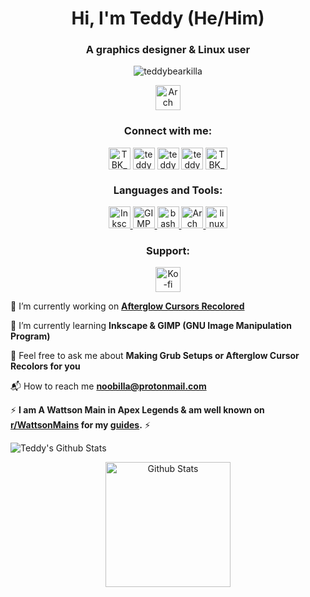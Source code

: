<h1 align="center">Hi, I'm Teddy   (He/Him)</h1>
<h3 align="center">A graphics designer & Linux user</h3>

<p align="center"><img src="https://komarev.com/ghpvc/?username=teddybearkilla&label=Profile%20views&color=0e75b6&style=flat" alt="teddybearkilla"/></p>
<p align="center"><a href="https://xerolinux.xyz/" target="_blank" rel="noreferrer"> <img src="https://www.vectorlogo.zone/logos/archlinux/archlinux-icon.svg" alt="Arch" width="40" height="40"/></a></p>

<!---<p align="left"> <a href="https://github.com/ryo-ma/github-profile-trophy"><img src="https://github-profile-trophy.vercel.app/?username=teddybearkilla" alt="teddybearkilla" /></a> </p>--->
<h3 align="center">Connect with me:</h3>
<p align="center">
<a href="https://fosstodon.org/@TeddyBearKilla" target="blank"><img align="center" src="https://www.vectorlogo.zone/logos/joinmastodon/joinmastodon-icon.svg" alt="TBK_PC" height="35" width="35" /></a>
<a href="https://www.reddit.com/user/TeddyBearKilla69" target="blank"><img align="center" src="https://www.vectorlogo.zone/logos/reddit/reddit-icon.svg" alt="teddybearkilla" height="35" width="35" /></a>
<a href="https://open.spotify.com/playlist/4HPOrvhnGPxlRM2UGetteu?si=cd9caef3556c4187" target="blank"><img align="center" src="https://www.vectorlogo.zone/logos/spotify/spotify-icon.svg" alt="teddybearkilla" height="35" width="35" /></a>
<a href="https://www.youtube.com/@TeddyBearKilla" target="blank"><img align="center" src="https://www.vectorlogo.zone/logos/youtube/youtube-icon.svg" alt="teddybearkilla" height="35" width="35" /></a>
<a href="https://twitter.com/tbk_pc" target="blank"><img align="center" src="https://www.vectorlogo.zone/logos/twitter/twitter-official.svg" alt="TBK_PC" height="35" width="35" /></a>
</p>

<h3 align="center">Languages and Tools:</h3>
<p align="center">
<a href="https://inkscape.org/" target="_blank" rel="noreferrer"> <img src="https://www.vectorlogo.zone/logos/inkscape/inkscape-icon.svg" alt="Inkscape" width="35" height="35"/> </a>
<a href="https://www.gimp.org/" target="_blank" rel="noreferrer"> <img src="https://www.vectorlogo.zone/logos/gimp/gimp-icon.svg" alt="GIMP" width="35" height="35"/> </a>
<a href="https://www.gnu.org/software/bash/" target="_blank" rel="noreferrer"> <img src="https://www.vectorlogo.zone/logos/gnu_bash/gnu_bash-official.svg" alt="bash" width="35" height="35"/> </a>
<a href="https://xerolinux.xyz/" target="_blank" rel="noreferrer"> <img src="https://www.vectorlogo.zone/logos/archlinux/archlinux-icon.svg" alt="Arch" width="35" height="35"/> </a>
<a href="https://www.linux.org/" target="_blank" rel="noreferrer"> <img src="https://www.vectorlogo.zone/logos/linux/linux-icon.svg" alt="linux" width="35" height="35"/> </a> </p>

<h3 align="center">Support:</h3>

<p align="center"> <a href="https://ko-fi.com/teddybearkilla" target="_blank" rel="noreferrer"> <img src="https://www.vectorlogo.zone/logos/ko-fi/ko-fi-icon.svg" alt="Ko-fi" width="40" height="40"/> </a></p>

🎨 I’m currently working on [**Afterglow Cursors Recolored**](https://github.com/TeddyBearKilla/Afterglow-Cursors-Recolored)

🌱 I’m currently learning **Inkscape & GIMP (GNU Image Manipulation Program)**

💬 Feel free to ask me about **Making Grub Setups or Afterglow Cursor Recolors for you**

📬 How to reach me **noobilla@protonmail.com**

⚡ **I am A Wattson Main in Apex Legends & am well known on [r/WattsonMains](https://www.reddit.com/r/WattsonMains/) for my [guides](https://www.reddit.com/r/WattsonMains/comments/ql8tiv/tips_i_give_everyone_starting_out_as_wattson/).** ⚡
</p>

![Teddy's Github Stats](https://github-readme-stats.vercel.app/api?username=TeddyBearKilla&theme=material-palenight&show_icons=true)

<p align="center">
<a href="https://github.com/TeddyBearKilla/" target="blank"><img align="center" src="https://github-readme-stats.vercel.app/api?username=TeddyBearKilla&theme=material-palenight&show_icons=true" alt="Github Stats" height="200" width="200" /></a>
</p>

<!---<p><img align="left" src="https://github-readme-stats.vercel.app/api/top-langs?username=teddybearkilla&show_icons=true&locale=en&layout=compact" alt="teddybearkilla" /></p>

<p>&nbsp;<img align="center" src="https://github-readme-stats.vercel.app/api?username=teddybearkilla&show_icons=true&locale=en" alt="teddybearkilla" /></p>

<p><img align="center" src="https://github-readme-streak-stats.herokuapp.com/?user=teddybearkilla&" alt="teddybearkilla" /></p>--->
